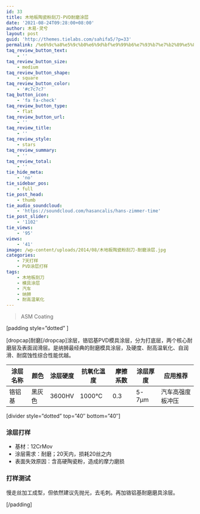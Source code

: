 ```yaml
---
id: 33
title: 木地板陶瓷粉刮刀-PVD耐磨涂层
date: '2021-08-24T09:28:00+08:00'
author: 木易·灵兮
layout: post
guid: 'http://themes.tielabs.com/sahifa5/?p=33'
permalink: /%e6%9c%a8%e5%9c%b0%e6%9d%bf%e9%99%b6%e7%93%b7%e7%b2%89%e5%88%ae%e5%88%80-pvd%e8%80%90%e7%a3%a8%e6%b6%82%e5%b1%82/
taq_review_button_text:
    - ''
taq_review_button_size:
    - medium
taq_review_button_shape:
    - square
taq_review_button_color:
    - '#c7c7c7'
taq_button_icon:
    - 'fa fa-check'
taq_review_button_type:
    - flat
taq_review_button_url:
    - ''
taq_review_title:
    - ''
taq_review_style:
    - stars
taq_review_summary:
    - ''
taq_review_total:
    - ''
tie_hide_meta:
    - 'no'
tie_sidebar_pos:
    - full
tie_post_head:
    - thumb
tie_audio_soundcloud:
    - 'https://soundcloud.com/hasancalis/hans-zimmer-time'
tie_post_slider:
    - '1102'
tie_views:
    - '95'
views:
    - '41'
image: /wp-content/uploads/2014/08/木地板陶瓷粉刮刀-耐磨涂层.jpg
categories:
    - 7天打样
    - PVD涂层打样
tags:
    - 木地板刮刀
    - 模具涂层
    - 汽车
    - 纳狮
    - 耐高温氧化
---
```


> ASM Coating

\[padding style=”dotted” \]

\[dropcap\]耐磨\[/dropcap\]涂层，铬铝基PVD模具涂层，分为打底层，两个核心耐磨层及表面润滑层。是纳狮最经典的耐磨模具涂层，及硬度、耐高温氧化、自润滑、耐腐蚀性综合性能优越。

| 涂层名称 | 颜色 | 涂层硬度 | 抗氧化温度 | 摩擦系数 | 涂层厚度 | 应用推荐 |
|---|---|---|---|---|---|---|
| 铬铝基 | 黑灰色 | 3600HV | 1000℃ | 0.3 | 5-7μm | 汽车高强度板冲压 |

\[divider style=”dotted” top=”40″ bottom=”40″\]

### 涂层打样

- 基材：12CrMov
- 涂层需求：耐磨；20天内，损耗20丝之内
- 表面失效原因：含高硬陶瓷粉，造成的摩力磨损

### 打样测试

慢走丝加工成型，但依然建议先抛光，去毛刺。再加铬铝基耐磨磨具涂层。

\[/padding\]